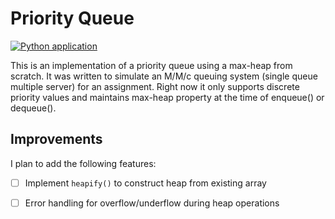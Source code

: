 # Priority Queue
[![Python application](https://github.com/dinosoupy/priority-queue/actions/workflows/python-app.yml/badge.svg)](https://github.com/dinosoupy/priority-queue/actions/workflows/python-app.yml)

This is an implementation of a priority queue using a max-heap from scratch. It was written to simulate an M/M/c queuing system (single queue multiple server) for an assignment. Right now it only supports discrete priority values and maintains max-heap property at the time of enqueue() or dequeue(). 

## Improvements
I plan to add the following features:
- [ ] Implement `heapify()` to construct heap from existing array
- [ ] Error handling for overflow/underflow during heap operations



